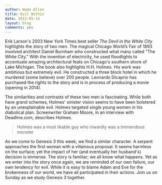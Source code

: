 ```yaml
---
author: Wade Allen
title: Evil Within
date: 2012-05-14
layout: blog
comments: yes
---
```


Erik Larson's 2003 New York Times best seller *The Devil in the White City* highlights the story of two men. The magical Chicago World’s Fair of 1893 involved architect Daniel Burnham who constructed what many called "The White City." With the invention of electricity, he used floodlights to accentuate amazing architectural feats on Chicago's southern shore of Lake Michigan. The book also highlights H.H. Holmes. His work was ambitious but extremely evil. He constructed a three block hotel in which he murdered (some believe) over 200 people. Leonardo Dicaprio has purchased the rights to the story and is in process of producing a movie (opening in 2014).

The similarities and contrasts of these two men is fascinating. While both have grand schemes, Holmes' sinister vision seems to have been bolstered by an unexplainable evil. Holmes targeted single young women in his diabolical plan. Screenwriter Graham Moore, in an interview with Deadline.com, describes Holmes.

>Holmes was a most likable guy who inwardly was a tremendous monster

As we come to Genesis 3 this week, we find a similar character. A serpent approaches the first woman with a villainous proposal. It seems harmless on the surface; yet the impact of her (and eventually her husband's) decision is immense. The story is familiar; we all know what happens. Yet as we enter into the story once again, we are reminded of our own failure, our own tendency for evil. While it is easy to blame Adam and Eve for the brokenness of our world, we have all participated in their actions. Join us on Sunday as we study Genesis 3 together.
